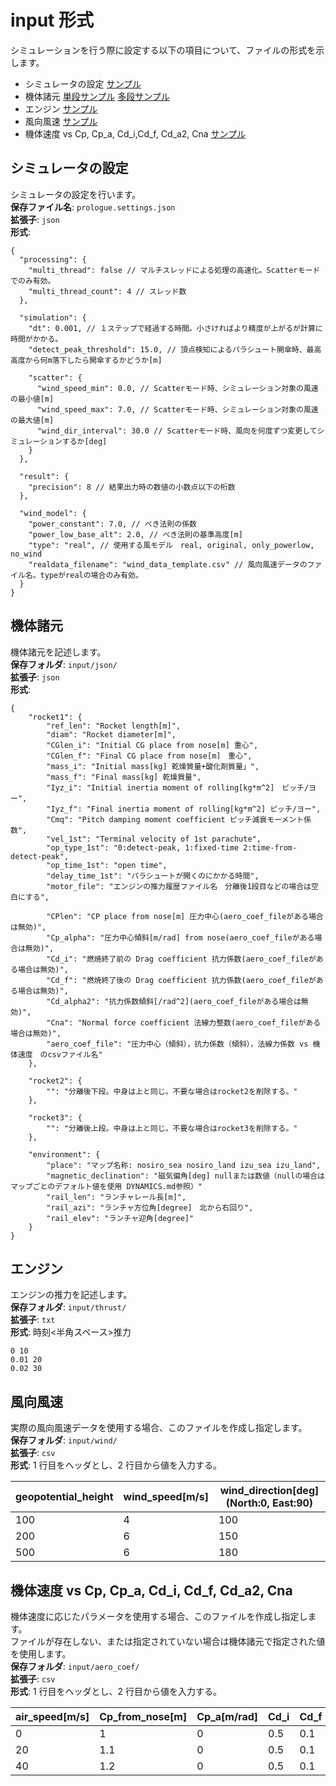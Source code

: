 # input 形式

シミュレーションを行う際に設定する以下の項目について、ファイルの形式を示します。

- シミュレータの設定 [サンプル](https://github.com/FROM-THE-EARTH/Prologue/blob/main/application/prologue.settings.json)
- 機体諸元 [単段サンプル](https://github.com/FROM-THE-EARTH/Prologue/blob/main/application/input/json/spec_single.json) [多段サンプル](https://github.com/FROM-THE-EARTH/Prologue/blob/main/application/input/json/spec_multi.json)
- エンジン [サンプル](https://github.com/FROM-THE-EARTH/Prologue/blob/main/application/input/thrust/Sample_G40-4W.txt)
- 風向風速 [サンプル](https://github.com/FROM-THE-EARTH/Prologue/blob/main/application/input/wind/sample.csv)
- 機体速度 vs Cp, Cp_a, Cd_i,Cd_f, Cd_a2, Cna [サンプル](https://github.com/FROM-THE-EARTH/Prologue/blob/main/application/input/aero_coef/sample.csv)

## シミュレータの設定

シミュレータの設定を行います。<br>
**保存ファイル名**: `prologue.settings.json`<br>
**拡張子**: `json`<br>
**形式**:

```
{
  "processing": {
    "multi_thread": false // マルチスレッドによる処理の高速化。Scatterモードでのみ有効。
    "multi_thread_count": 4 // スレッド数
  },

  "simulation": {
    "dt": 0.001, // １ステップで経過する時間。小さければより精度が上がるが計算に時間がかかる。
    "detect_peak_threshold": 15.0, // 頂点検知によるパラシュート開傘時、最高高度から何m落下したら開傘するかどうか[m]

    "scatter": {
      "wind_speed_min": 0.0, // Scatterモード時、シミュレーション対象の風速の最小値[m]
      "wind_speed_max": 7.0, // Scatterモード時、シミュレーション対象の風速の最大値[m]
      "wind_dir_interval": 30.0 // Scatterモード時、風向を何度ずつ変更してシミュレーションするか[deg]
    }
  },

  "result": {
    "precision": 8 // 結果出力時の数値の小数点以下の桁数
  },

  "wind_model": {
    "power_constant": 7.0, // べき法則の係数
    "power_low_base_alt": 2.0, // べき法則の基準高度[m]
    "type": "real", // 使用する風モデル　real, original, only_powerlow, no_wind
    "realdata_filename": "wind_data_template.csv" // 風向風速データのファイル名。typeがrealの場合のみ有効。
  }
}
```

## 機体諸元

機体諸元を記述します。<br>
**保存フォルダ**: `input/json/`<br>
**拡張子**: `json`<br>
**形式**:

```
{
	"rocket1": {
		"ref_len": "Rocket length[m]",
		"diam": "Rocket diameter[m]",
		"CGlen_i": "Initial CG place from nose[m] 重心",
		"CGlen_f": "Final CG place from nose[m]　重心",
		"mass_i": "Initial mass[kg] 乾燥質量+酸化剤質量」",
		"mass_f": "Final mass[kg] 乾燥質量",
		"Iyz_i": "Initial inertia moment of rolling[kg*m^2]　ピッチ/ヨー",
		"Iyz_f": "Final inertia moment of rolling[kg*m^2] ピッチ/ヨー",
		"Cmq": "Pitch damping moment coefficient ピッチ減衰モーメント係数",
		"vel_1st": "Terminal velocity of 1st parachute",
		"op_type_1st": "0:detect-peak, 1:fixed-time 2:time-from-detect-peak",
		"op_time_1st": "open time",
		"delay_time_1st": "パラシュートが開くのにかかる時間",
		"motor_file": "エンジンの推力履歴ファイル名　分離後1段目などの場合は空白にする",

		"CPlen": "CP place from nose[m] 圧力中心(aero_coef_fileがある場合は無効)",
		"Cp_alpha": "圧力中心傾斜[m/rad] from nose(aero_coef_fileがある場合は無効)",
		"Cd_i": "燃焼終了前の Drag coefficient 抗力係数(aero_coef_fileがある場合は無効)",
		"Cd_f": "燃焼終了後の Drag coefficient 抗力係数(aero_coef_fileがある場合は無効)",
		"Cd_alpha2": "抗力係数傾斜[/rad^2](aero_coef_fileがある場合は無効)",
		"Cna": "Normal force coefficient 法線力整数(aero_coef_fileがある場合は無効)",
		"aero_coef_file": "圧力中心（傾斜），抗力係数（傾斜），法線力係数 vs 機体速度　のcsvファイル名"
	},

	"rocket2": {
		"": "分離後下段。中身は上と同じ。不要な場合はrocket2を削除する。"
	},

	"rocket3": {
		"": "分離後上段。中身は上と同じ。不要な場合はrocket3を削除する。"
	},

	"environment": {
		"place": "マップ名称: nosiro_sea nosiro_land izu_sea izu_land",
		"magnetic_declination": "磁気偏角[deg] nullまたは数値（nullの場合はマップごとのデフォルト値を使用 DYNAMICS.md参照）"
		"rail_len": "ランチャレール長[m]",
		"rail_azi": "ランチャ方位角[degree]　北から右回り",
		"rail_elev": "ランチャ迎角[degree]"
	}
}
```

## エンジン

エンジンの推力を記述します。<br>
**保存フォルダ**: `input/thrust/`<br>
**拡張子**: `txt`<br>
**形式**: 時刻<半角スペース>推力

```
0 10
0.01 20
0.02 30
```

## 風向風速

実際の風向風速データを使用する場合、このファイルを作成し指定します。<br>
**保存フォルダ**: `input/wind/`<br>
**拡張子**: `csv`<br>
**形式**: 1 行目をヘッダとし、2 行目から値を入力する。

| geopotential_height | wind_speed[m/s] | wind_direction[deg](North:0, East:90) |
| ------------------- | --------------- | ------------------------------------- |
| 100                 | 4               | 100                                   |
| 200                 | 6               | 150                                   |
| 500                 | 6               | 180                                   |

## 機体速度 vs Cp, Cp_a, Cd_i, Cd_f, Cd_a2, Cna

機体速度に応じたパラメータを使用する場合、このファイルを作成し指定します。<br>
ファイルが存在しない、または指定されていない場合は機体諸元で指定された値を使用します。<br>
**保存フォルダ**: `input/aero_coef/`<br>
**拡張子**: `csv`<br>
**形式**: 1 行目をヘッダとし、2 行目から値を入力する。

| air_speed[m/s] | Cp_from_nose[m] | Cp_a[m/rad] | Cd_i | Cd_f | Cd_a2[/rad^2] | Cna  |
| -------------- | --------------- | ----------- | ---- | ---- | ------------- | ---- |
| 0              | 1               | 0           | 0.5  | 0.1  | 0             | 11   |
| 20             | 1.1             | 0           | 0.5  | 0.1  | 0             | 11.5 |
| 40             | 1.2             | 0           | 0.5  | 0.1  | 0             | 12   |
